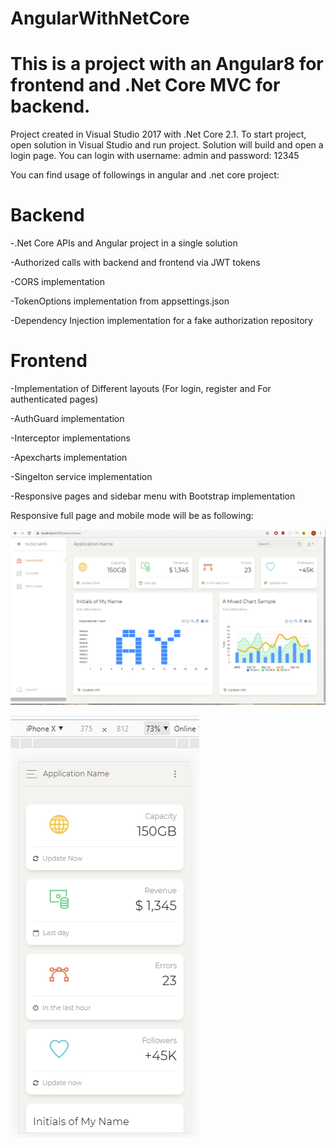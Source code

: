 # AngularWithNetCore

# This is a project with an Angular8 for frontend and .Net Core MVC for backend.

Project created in Visual Studio 2017 with .Net Core 2.1. To start project, open solution in Visual Studio and run project.
Solution will build and open a login page. You can login with username: admin and password: 12345

You can find usage of followings in angular and .net core project:
# Backend
-.Net Core APIs and Angular project in a single solution

-Authorized calls with backend and frontend via JWT tokens

-CORS implementation

-TokenOptions implementation from appsettings.json

-Dependency Injection implementation for a fake authorization repository

# Frontend
-Implementation of Different layouts (For login, register and For authenticated pages)

-AuthGuard implementation

-Interceptor implementations

-Apexcharts implementation

-Singelton service implementation

-Responsive pages and sidebar menu with Bootstrap implementation

Responsive full page and mobile mode will be as following:

![Dashboard](https://github.com/abdurrahmanyildiz/AngularWithNetCore/blob/master/AngularWithNetCore/githubImages/home.PNG)

![Dashboard in mobile ](https://github.com/abdurrahmanyildiz/AngularWithNetCore/blob/master/AngularWithNetCore/githubImages/mobileHome.PNG)

